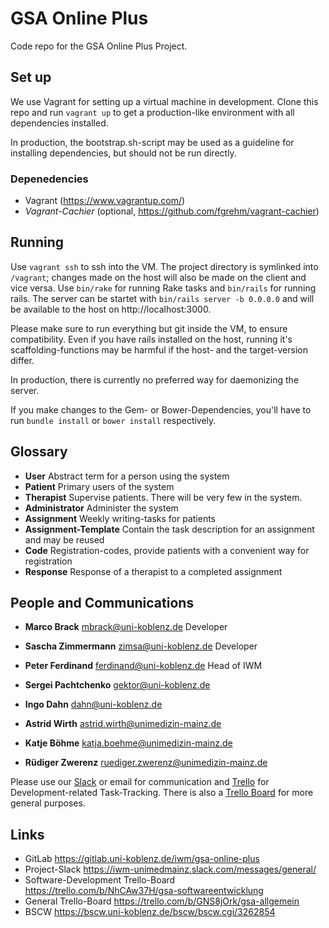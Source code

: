 # GSA Online Plus
Code repo for the GSA Online Plus Project.

## Set up
We use Vagrant for setting up a virtual machine in development. Clone this repo and run `vagrant up` to get a production-like environment with all dependencies installed.

In production, the bootstrap.sh-script may be used as a guideline for installing dependencies, but should not be run directly.

### Depenedencies
* Vagrant (https://www.vagrantup.com/)
* *Vagrant-Cachier* (optional, https://github.com/fgrehm/vagrant-cachier)

## Running
Use `vagrant ssh` to ssh into the VM. The project directory is symlinked into `/vagrant`; changes made on the host will also be made on the client and vice versa. Use `bin/rake` for running Rake tasks and `bin/rails` for running rails. The server can be startet with `bin/rails server -b 0.0.0.0` and will be available to the host on http://localhost:3000.

Please make sure to run everything but git inside the VM, to ensure compatibility. Even if you have rails installed on the host, running it's scaffolding-functions may be harmful if the host- and the target-version differ.

In production, there is currently no preferred way for daemonizing the server.

If you make changes to the Gem- or Bower-Dependencies, you'll have to run `bundle install` or `bower install` respectively.

## Glossary
* **User** Abstract term for a person using the system
* **Patient** Primary users of the system
* **Therapist** Supervise patients. There will be very few in the system.
* **Administrator** Administer the system
* **Assignment** Weekly writing-tasks for patients
* **Assignment-Template** Contain the task description for an assignment and may be reused
* **Code** Registration-codes, provide patients with a convenient way for registration
* **Response** Response of a therapist to a completed assignment

## People and Communications
* **Marco Brack** <mbrack@uni-koblenz.de> Developer
* **Sascha Zimmermann** <zimsa@uni-koblenz.de> Developer

* **Peter Ferdinand** <ferdinand@uni-koblenz.de> Head of IWM
* **Sergei Pachtchenko** <gektor@uni-koblenz.de>
* **Ingo Dahn** <dahn@uni-koblenz.de>
* **Astrid Wirth** <astrid.wirth@unimedizin-mainz.de>
* **Katje Böhme** <katja.boehme@unimedizin-mainz.de>
* **Rüdiger Zwerenz** <ruediger.zwerenz@unimedizin-mainz.de>

Please use our [Slack](https://iwm-unimedmainz.slack.com/messages/general/) or email for communication and [Trello](https://trello.com/b/NhCAw37H/gsa-softwareentwicklung) for Development-related Task-Tracking. There is also a [Trello Board](https://trello.com/b/GNS8jOrk/gsa-allgemein) for more general purposes.

## Links
* GitLab https://gitlab.uni-koblenz.de/iwm/gsa-online-plus
* Project-Slack https://iwm-unimedmainz.slack.com/messages/general/
* Software-Development Trello-Board https://trello.com/b/NhCAw37H/gsa-softwareentwicklung
* General Trello-Board https://trello.com/b/GNS8jOrk/gsa-allgemein
* BSCW https://bscw.uni-koblenz.de/bscw/bscw.cgi/3262854